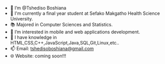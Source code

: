 - 👋 I’m @Tshediso Boshiana
- 🏫 I'm currently a final year student at Sefako Makgatho Health Science University.
- 📚 Majored in Computer Sciences and Statistics.
- 👀 I’m interested in mobile and web applications development.
- 📖 I have knowledge in HTML,CSS,C++,JavaScript,Java,SQL,Git,Linux,etc..
- 📫 Email: tshedisoboshiana@gmail.com
- 🌐 Website: coming soon!!!

<!---
TshedisoB/TshedisoB is a ✨ special ✨ repository because its `README.md` (this file) appears on your GitHub profile.
You can click the Preview link to take a look at your changes.
--->
